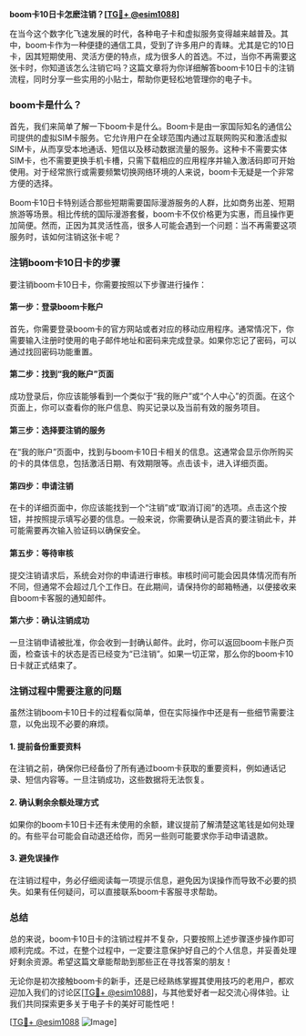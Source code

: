 **boom卡10日卡怎麽注销？[[TG💪+ @esim1088](https://t.me/s/esim1088)]**

在当今这个数字化飞速发展的时代，各种电子卡和虚拟服务变得越来越普及。其中，boom卡作为一种便捷的通信工具，受到了许多用户的青睐。尤其是它的10日卡，因其短期使用、灵活方便的特点，成为很多人的首选。不过，当你不再需要这张卡时，你知道该怎么注销它吗？这篇文章将为你详细解答boom卡10日卡的注销流程，同时分享一些实用的小贴士，帮助你更轻松地管理你的电子卡。

### boom卡是什么？

首先，我们来简单了解一下boom卡是什么。Boom卡是由一家国际知名的通信公司提供的虚拟SIM卡服务。它允许用户在全球范围内通过互联网购买和激活虚拟SIM卡，从而享受本地通话、短信以及移动数据流量的服务。这种卡不需要实体SIM卡，也不需要更换手机卡槽，只需下载相应的应用程序并输入激活码即可开始使用。对于经常旅行或需要频繁切换网络环境的人来说，boom卡无疑是一个非常方便的选择。

Boom卡10日卡特别适合那些短期需要国际漫游服务的人群，比如商务出差、短期旅游等场景。相比传统的国际漫游套餐，boom卡不仅价格更为实惠，而且操作更加简便。然而，正因为其灵活性高，很多人可能会遇到一个问题：当不再需要这项服务时，该如何注销这张卡呢？

### 注销boom卡10日卡的步骤

要注销boom卡10日卡，你需要按照以下步骤进行操作：

#### 第一步：登录boom卡账户
首先，你需要登录boom卡的官方网站或者对应的移动应用程序。通常情况下，你需要输入注册时使用的电子邮件地址和密码来完成登录。如果你忘记了密码，可以通过找回密码功能重置。

#### 第二步：找到“我的账户”页面
成功登录后，你应该能够看到一个类似于“我的账户”或“个人中心”的页面。在这个页面上，你可以查看你的账户信息、购买记录以及当前有效的服务项目。

#### 第三步：选择要注销的服务
在“我的账户”页面中，找到与boom卡10日卡相关的信息。这通常会显示你所购买的卡的具体信息，包括激活日期、有效期限等。点击该卡，进入详细页面。

#### 第四步：申请注销
在卡的详细页面中，你应该能找到一个“注销”或“取消订阅”的选项。点击这个按钮，并按照提示填写必要的信息。一般来说，你需要确认是否真的要注销此卡，并可能需要再次输入验证码以确保安全。

#### 第五步：等待审核
提交注销请求后，系统会对你的申请进行审核。审核时间可能会因具体情况而有所不同，但通常不会超过几个工作日。在此期间，请保持你的邮箱畅通，以便接收来自boom卡客服的通知邮件。

#### 第六步：确认注销成功
一旦注销申请被批准，你会收到一封确认邮件。此时，你可以返回boom卡账户页面，检查该卡的状态是否已经变为“已注销”。如果一切正常，那么你的boom卡10日卡就正式结束了。

### 注销过程中需要注意的问题

虽然注销boom卡10日卡的过程看似简单，但在实际操作中还是有一些细节需要注意，以免出现不必要的麻烦。

#### 1. 提前备份重要资料
在注销之前，确保你已经备份了所有通过boom卡获取的重要资料，例如通话记录、短信内容等。一旦注销成功，这些数据将无法恢复。

#### 2. 确认剩余余额处理方式
如果你的boom卡10日卡还有未使用的余额，建议提前了解清楚这笔钱是如何处理的。有些平台可能会自动退还给你，而另一些则可能要求你手动申请退款。

#### 3. 避免误操作
在注销过程中，务必仔细阅读每一项提示信息，避免因为误操作而导致不必要的损失。如果有任何疑问，可以直接联系boom卡客服寻求帮助。

### 总结

总的来说，boom卡10日卡的注销过程并不复杂，只要按照上述步骤逐步操作即可顺利完成。不过，在整个过程中，一定要注意保护好自己的个人信息，并妥善处理好剩余资源。希望这篇文章能帮助到那些正在寻找答案的朋友！

无论你是初次接触boom卡的新手，还是已经熟练掌握其使用技巧的老用户，都欢迎加入我们的讨论区[[TG💪+ @esim1088](https://t.me/s/esim1088)]，与其他爱好者一起交流心得体验。让我们共同探索更多关于电子卡的美好可能性吧！

[[TG💪+ @esim1088](https://t.me/s/esim1088) ![Image](https://i.postimg.cc/4NQfJmqS/Snipaste-2025-05-13-00-14-12.png)]
